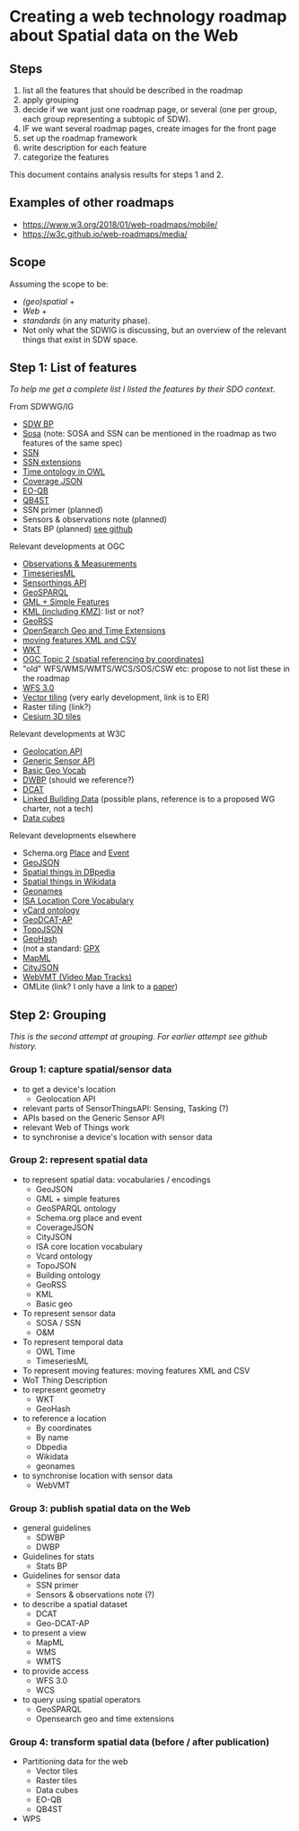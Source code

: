 # Creating a web technology roadmap about Spatial data on the Web

## Steps
1. list all the features that should be described in the roadmap
1. apply grouping
1. decide if we want just one roadmap page, or several (one per group, each group representing a subtopic of SDW).
1. IF we want several roadmap pages, create images for the front page 
1. set up the roadmap framework
1. write description for each feature
1. categorize the features 

This document contains analysis results for steps 1 and 2. 

## Examples of other roadmaps
- https://www.w3.org/2018/01/web-roadmaps/mobile/
- https://w3c.github.io/web-roadmaps/media/

## Scope
Assuming the scope to be: 
- _(geo)spatial_ +
- _Web_ + 
- _standards_ (in any maturity phase).
- Not only what the SDWIG is discussing, but an overview of the relevant things that exist in SDW space.

## Step 1: List of features
_To help me get a complete list I listed the features by their SDO context._

From SDWWG/IG
- [SDW BP](https://www.w3.org/TR/sdw-bp/)
-	[Sosa](https://www.w3.org/TR/vocab-ssn/) (note: SOSA and SSN can be mentioned in the roadmap as two features of the same spec)
-	[SSN](https://www.w3.org/TR/vocab-ssn/)
- [SSN extensions](https://w3c.github.io/sdw/proposals/ssn-extensions/)
- [Time ontology in OWL](https://www.w3.org/TR/owl-time/)
-	[Coverage JSON](http://w3c.github.io/sdw/coverage-json/)
-	[EO-QB](https://www.w3.org/TR/eo-qb/)
-	[QB4ST](https://www.w3.org/TR/qb4st/)
-	SSN primer (planned)
-	Sensors & observations note (planned)
- Stats BP (planned) [see github](https://github.com/w3c/sdw/tree/gh-pages/stats-bp)

Relevant developments at OGC
- [Observations & Measurements](http://www.opengeospatial.org/standards/om)
- [TimeseriesML](http://www.opengeospatial.org/standards/tsml)
-	[Sensorthings API](http://www.opengeospatial.org/standards/sensorthings)
-	[GeoSPARQL](http://www.opengeospatial.org/standards/geosparql)
-	[GML + Simple Features](http://www.opengeospatial.org/standards/gml)
- [KML (including KMZ)](http://www.opengeospatial.org/standards/kml): list or not? 
-	[GeoRSS](https://www.w3.org/2005/Incubator/geo/XGR-geo/)
- [OpenSearch Geo and Time Extensions](http://www.opengeospatial.org/standards/opensearchgeo)
- [moving features XML and CSV](http://www.opengeospatial.org/standards/movingfeatures)
- [WKT](https://www.iso.org/standard/63094.html)
- [OGC Topic 2 (spatial referencing by coordinates)](http://portal.opengeospatial.org/files/39049)
- "old" WFS/WMS/WMTS/WCS/SOS/CSW etc: propose to not list these in the roadmap
-	[WFS 3.0](https://cdn.rawgit.com/opengeospatial/WFS_FES/3.0.0-draft.1/docs/17-069.html)
-	[Vector tiling](http://docs.opengeospatial.org/per/17-041.html) (very early development, link is to ER) 
- Raster tiling (link?)
- [Cesium 3D tiles](https://github.com/AnalyticalGraphicsInc/3d-tiles)

Relevant developments at W3C
-	[Geolocation API](https://www.w3.org/TR/geolocation-API/)
- [Generic Sensor API](https://www.w3.org/TR/generic-sensor/)
-	[Basic Geo Vocab](https://www.w3.org/2003/01/geo/)
- [DWBP](https://www.w3.org/TR/dwbp/) (should we reference?) 
- [DCAT](https://www.w3.org/TR/vocab-dcat/)
-	[Linked Building Data](https://w3c-lbd-cg.github.io/lbd/charter/) (possible plans,  reference is to a proposed WG charter, not a tech)
- [Data cubes](https://www.w3.org/TR/vocab-data-cube/)

Relevant developments elsewhere
-	Schema.org [Place](http://schema.org/Place) and [Event](http://schema.org/Event)
-	[GeoJSON](https://tools.ietf.org/html/rfc7946)
- [Spatial things in DBpedia](http://dbpedia.org)
- [Spatial things in Wikidata](https://www.wikidata.org/)
- [Geonames](http://www.geonames.org)
- [ISA Location Core Vocabulary](https://www.w3.org/ns/locn)
- [vCard ontology](https://www.w3.org/TR/vcard-rdf/)
- [GeoDCAT-AP](https://joinup.ec.europa.eu/node/139283/)
- [TopoJSON](https://github.com/topojson/topojson)
- [GeoHash](http://geohash.org)
- (not a standard: [GPX](http://www.topografix.com/gpx.asp)
-	[MapML](https://maps4html.github.io/MapML/spec/)
- [CityJSON](http://www.cityjson.org/)
-	[WebVMT (Video Map Tracks)](https://w3c.github.io/sdw/proposals/geotagging/webvmt/)
- OMLite (link? I only have a link to a [paper](https://content.iospress.com/articles/semantic-web/sw214))

## Step 2: Grouping 
_This is the second attempt at grouping. For earlier attempt see github history._
### Group 1: capture spatial/sensor data
- to get a device's location
  - Geolocation API
- relevant parts of SensorThingsAPI: Sensing, Tasking (?)
- APIs based on the Generic Sensor API
- relevant Web of Things work
- to synchronise a device's location with sensor data

### Group 2: represent spatial data
- to represent spatial data: vocabularies / encodings
  - GeoJSON
  - GML + simple features
  - GeoSPARQL ontology
  - Schema.org place and event
  - CoverageJSON
  - CityJSON
  - ISA core location vocabulary
  - Vcard ontology
  - TopoJSON
  - Building ontology
  - GeoRSS
  - KML
  - Basic geo
- To represent sensor data
  - SOSA / SSN
  - O&M
- To represent temporal data
  - OWL Time
  - TimeseriesML
- To represent moving features: moving features XML and CSV
- WoT Thing Description
- to represent geometry
  - WKT
  - GeoHash
- to reference a location
  - By coordinates
  - By name
   - Dbpedia
   - Wikidata
   - geonames
- to synchronise location with sensor data
  - WebVMT

### Group 3: publish spatial data on the Web
- general guidelines
  - SDWBP
  - DWBP
- Guidelines for stats
  - Stats BP
- Guidelines for sensor data
  - SSN primer
  - Sensors & observations note (?)
- to describe a spatial dataset
  - DCAT
  - Geo-DCAT-AP
- to present a view
  - MapML
  - WMS
  - WMTS
- to provide access
  - WFS 3.0
  - WCS
- to query using spatial operators
  - GeoSPARQL
  - Opensearch geo and time extensions

### Group 4: transform spatial data (before / after publication)
- Partitioning data for the web 
  - Vector tiles
  - Raster tiles
  - Data cubes
  - EO-QB
   - QB4ST
- WPS
